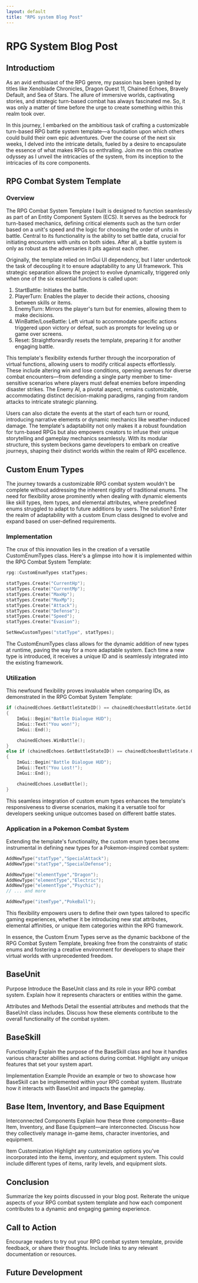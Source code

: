 ```yaml
---
layout: default
title: "RPG system Blog Post"
---
```


# RPG System Blog Post

## Introductiom
As an avid enthusiast of the RPG genre, my passion has been ignited by titles like Xenoblade Chronicles, Dragon Quest 11, Chained Echoes, Bravely Default, and Sea of Stars. The allure of immersive worlds, captivating stories, and strategic turn-based combat has always fascinated me. So, it was only a matter of time before the urge to create something within this realm took over.

In this journey, I embarked on the ambitious task of crafting a customizable turn-based RPG battle system template—a foundation upon which others could build their own epic adventures. Over the course of the next six weeks, I delved into the intricate details, fueled by a desire to encapsulate the essence of what makes RPGs so enthralling. Join me on this creative odyssey as I unveil the intricacies of the system, from its inception to the intricacies of its core components.

## RPG Combat System Template
### Overview
The RPG Combat System Template I built is designed to function seamlessly as part of an Entity Component System (ECS). It serves as the bedrock for turn-based mechanics, defining critical elements such as the turn order based on a unit's speed and the logic for choosing the order of units in battle. Central to its functionality is the ability to set battle data, crucial for initiating encounters with units on both sides. After all, a battle system is only as robust as the adversaries it pits against each other.

Originally, the template relied on ImGui UI dependency, but I later undertook the task of decoupling it to ensure adaptability to any UI framework. This strategic separation allows the project to evolve dynamically, triggered only when one of the six essential functions is called upon:

1. StartBattle: Initiates the battle.
2. PlayerTurn: Enables the player to decide their actions, choosing between skills or items.
3. EnemyTurn: Mirrors the player's turn but for enemies, allowing them to make decisions.
4. WinBattle/LoseBattle: Left virtual to accommodate specific actions triggered upon victory or defeat, such as prompts for leveling up or game over screens.
5. Reset: Straightforwardly resets the template, preparing it for another engaging battle.

This template's flexibility extends further through the incorporation of virtual functions, allowing users to modify critical aspects effortlessly. These include altering win and lose conditions, opening avenues for diverse combat encounters—from defending a single party member to time-sensitive scenarios where players must defeat enemies before impending disaster strikes. The Enemy AI, a pivotal aspect, remains customizable, accommodating distinct decision-making paradigms, ranging from random attacks to intricate strategic planning.

Users can also dictate the events at the start of each turn or round, introducing narrative elements or dynamic mechanics like weather-induced damage. The template's adaptability not only makes it a robust foundation for turn-based RPGs but also empowers creators to infuse their unique storytelling and gameplay mechanics seamlessly. With its modular structure, this system beckons game developers to embark on creative journeys, shaping their distinct worlds within the realm of RPG excellence.

## Custom Enum Types
The journey towards a customizable RPG combat system wouldn't be complete without addressing the inherent rigidity of traditional enums. The need for flexibility arose prominently when dealing with dynamic elements like skill types, item types, and elemental attributes, where predefined enums struggled to adapt to future additions by users. The solution? Enter the realm of adaptability with a custom Enum class designed to evolve and expand based on user-defined requirements.

### Implementation
The crux of this innovation lies in the creation of a versatile CustomEnumTypes class. Here's a glimpse into how it is implemented within the RPG Combat System Template:

```C++
rpg::CustomEnumTypes statTypes;

statTypes.Create("CurrentHp");
statTypes.Create("CurrentMp");
statTypes.Create("MaxHp");
statTypes.Create("MaxMp");
statTypes.Create("Attack");
statTypes.Create("Defense");
statTypes.Create("Speed");
statTypes.Create("Evasion");

SetNewCustomTypes("statType", statTypes);
```
The CustomEnumTypes class allows for the dynamic addition of new types at runtime, paving the way for a more adaptable system. Each time a new type is introduced, it receives a unique ID and is seamlessly integrated into the existing framework.

### Utilization
This newfound flexibility proves invaluable when comparing IDs, as demonstrated in the RPG Combat System Template:

```c++
if (chainedEchoes.GetBattleStateID() == chainedEchoesBattleState.GetId("Win"))
{
    ImGui::Begin("Battle Dialogue HUD");
    ImGui::Text("You won!");
    ImGui::End();

    chainedEchoes.WinBattle();
}
else if (chainedEchoes.GetBattleStateID() == chainedEchoesBattleState.GetId("Lose"))
{
    ImGui::Begin("Battle Dialogue HUD");
    ImGui::Text("You Lost!");
    ImGui::End();

    chainedEchoes.LoseBattle();
}
```

This seamless integration of custom enum types enhances the template's responsiveness to diverse scenarios, making it a versatile tool for developers seeking unique outcomes based on different battle states.

### Application in a Pokemon Combat System
Extending the template's functionality, the custom enum types become instrumental in defining new types for a Pokemon-inspired combat system:

```c++
AddNewType("statType","SpecialAttack");
AddNewType("statType","SpecialDefense");

AddNewType("elementType","Dragon");
AddNewType("elementType","Electric");
AddNewType("elementType","Psychic");
// ... and more

AddNewType("itemType","PokeBall");
```

This flexibility empowers users to define their own types tailored to specific gaming experiences, whether it be introducing new stat attributes, elemental affinities, or unique item categories within the RPG framework.

In essence, the Custom Enum Types serve as the dynamic backbone of the RPG Combat System Template, breaking free from the constraints of static enums and fostering a creative environment for developers to shape their virtual worlds with unprecedented freedom.

## BaseUnit
Purpose
Introduce the BaseUnit class and its role in your RPG combat system. Explain how it represents characters or entities within the game.

Attributes and Methods
Detail the essential attributes and methods that the BaseUnit class includes. Discuss how these elements contribute to the overall functionality of the combat system.

## BaseSkill
Functionality
Explain the purpose of the BaseSkill class and how it handles various character abilities and actions during combat. Highlight any unique features that set your system apart.

Implementation Example
Provide an example or two to showcase how BaseSkill can be implemented within your RPG combat system. Illustrate how it interacts with BaseUnit and impacts the gameplay.

## Base Item, Inventory, and Base Equipment
Interconnected Components
Explain how these three components—Base Item, Inventory, and Base Equipment—are interconnected. Discuss how they collectively manage in-game items, character inventories, and equipment.

Item Customization
Highlight any customization options you've incorporated into the items, inventory, and equipment system. This could include different types of items, rarity levels, and equipment slots.

## Conclusion
Summarize the key points discussed in your blog post. Reiterate the unique aspects of your RPG combat system template and how each component contributes to a dynamic and engaging gaming experience.

## Call to Action
Encourage readers to try out your RPG combat system template, provide feedback, or share their thoughts. Include links to any relevant documentation or resources.

## Future Development
